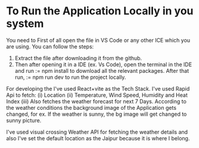 # To Run the Application Locally in you system

You need to First of all open the file in VS Code or any other ICE which you are using. 
You can follow the steps:
1. Extract the file after downloading it from the github.
2. Then after opening it in a IDE (ex. Vs Code), open the terminal in the IDE and run 
 :=  npm install to download all the relevant packages.
 After that run,
 :=  npm run dev
 to run the project locally.

For developing the I've used React+vite as the Tech Stack. I've used Rapid Api to fetch:
(i) Location
(ii) Temperature, Wind Speed, Humidity and Heat Index
(iii) Also fetches the weather forecast for next 7 Days.
According to the weather conditions the background image of the Application gets changed,
for ex. If the weather is sunny, the bg image will get changed to sunny picture.

I've used visual crossing Weather API for fetching the weather details and also I've set the default location as the Jaipur because it is where I belong.
